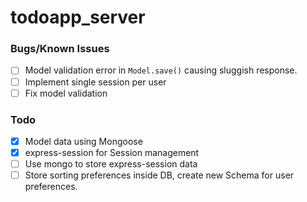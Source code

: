 # todoapp_server

### Bugs/Known Issues
- [ ] Model validation error in `Model.save()` causing sluggish response.
- [ ] Implement single session per user
- [ ] Fix model validation

### Todo
- [x] Model data using Mongoose
- [x] express-session for Session management
- [ ] Use mongo to store express-session data
- [ ] Store sorting preferences inside DB, create new Schema for user preferences.